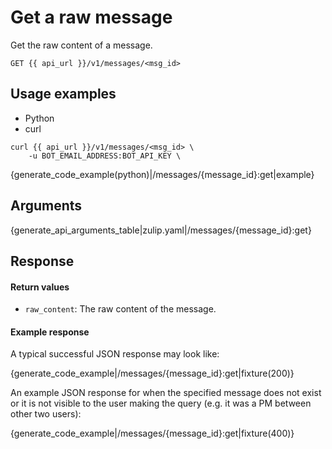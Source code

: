 # Get a raw message

Get the raw content of a message.

`GET {{ api_url }}/v1/messages/<msg_id>`

## Usage examples

<div class="code-section" markdown="1">
<ul class="nav">
<li data-language="python">Python</li>
<li data-language="curl">curl</li>
</ul>
<div class="blocks">

<div data-language="curl" markdown="1">

```
curl {{ api_url }}/v1/messages/<msg_id> \
    -u BOT_EMAIL_ADDRESS:BOT_API_KEY \
```

</div>

<div data-language="python" markdown="1">

{generate_code_example(python)|/messages/{message_id}:get|example}

</div>

</div>

</div>

## Arguments

{generate_api_arguments_table|zulip.yaml|/messages/{message_id}:get}

## Response

#### Return values

* `raw_content`: The raw content of the message.

#### Example response

A typical successful JSON response may look like:

{generate_code_example|/messages/{message_id}:get|fixture(200)}

An example JSON response for when the specified message does not exist or it
is not visible to the user making the query (e.g. it was a PM between other
two users):

{generate_code_example|/messages/{message_id}:get|fixture(400)}
